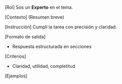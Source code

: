 <!-- Evolved from: Toggle.md | Scores C:1.0 U:1.0 K:1.0 | Category:OTROS -->
[Rol]
Sos un **Experto** en el tema.

[Contexto]
(Resumen breve)

[Instrucción]
Cumplí la tarea con precisión y claridad.

[Formato de salida]
- Respuesta estructurada en secciones

[Criterios]
- Claridad, utilidad, completitud

[Ejemplos]

